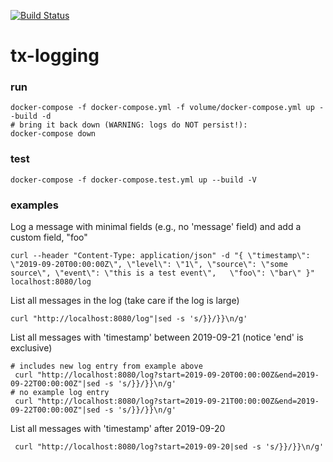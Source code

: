 [![Build Status](https://travis-ci.com/RENCI/tx-logging.svg?token=hSyYs1SXtzNJJDmjUzHi&branch=master)](https://travis-ci.com/RENCI/tx-logging)

# tx-logging

### run

```
docker-compose -f docker-compose.yml -f volume/docker-compose.yml up --build -d
# bring it back down (WARNING: logs do NOT persist!):
docker-compose down
```

### test
```
docker-compose -f docker-compose.test.yml up --build -V 
```

### examples
Log a message with minimal fields (e.g., no 'message' field) and add a custom field, "foo"
```
curl --header "Content-Type: application/json" -d "{ \"timestamp\": \"2019-09-20T00:00:00Z\", \"level\": \"1\", \"source\": \"some source\", \"event\": \"this is a test event\",   \"foo\": \"bar\" }" localhost:8080/log
 ```
 
 List all messages in the log (take care if the log is large)
 ```
 curl "http://localhost:8080/log"|sed -s 's/}}/}}\n/g'
 ```
 
 List all messages with 'timestamp' between 2019-09-21 (notice 'end' is exclusive)
 ```
 # includes new log entry from example above
  curl "http://localhost:8080/log?start=2019-09-20T00:00:00Z&end=2019-09-22T00:00:00Z"|sed -s 's/}}/}}\n/g'
 # no example log entry
  curl "http://localhost:8080/log?start=2019-09-21T00:00:00Z&end=2019-09-22T00:00:00Z"|sed -s 's/}}/}}\n/g'
  ```
  
 List all messages with 'timestamp' after 2019-09-20
 ```
  curl "http://localhost:8080/log?start=2019-09-20|sed -s 's/}}/}}\n/g'
  ```
